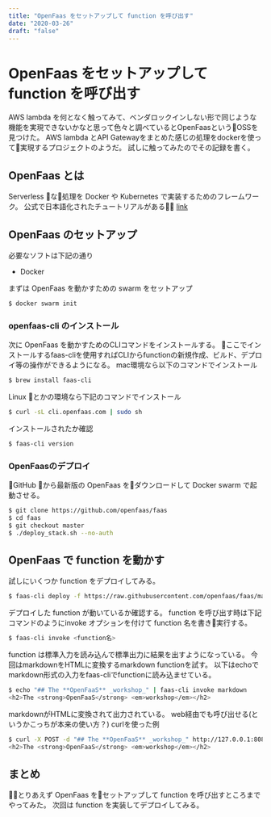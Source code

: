 ```yaml
---
title: "OpenFaas をセットアップして function を呼び出す"
date: "2020-03-26"
draft: "false"
---
```


# OpenFaas をセットアップして function を呼び出す
AWS lambda を何となく触ってみて、ベンダロックインしない形で同じような機能を実現できないかなと思って色々と調べているとOpenFaasというOSSを見つけた。
AWS lambda とAPI Gatewayをまとめた感じの処理をdockerを使って実現するプロジェクトのようだ。
試しに触ってみたのでその記録を書く。

## OpenFaas とは
Serverless な処理を Docker や Kubernetes で実装するためのフレームワーク。
公式で日本語化されたチュートリアルがある
[link](https://github.com/openfaas/workshop/tree/master/translations/ja#openfaas%E3%83%AF%E3%83%BC%E3%82%AF%E3%82%B7%E3%83%A7%E3%83%83%E3%83%97)

## OpenFaas のセットアップ
必要なソフトは下記の通り

* Docker

まずは OpenFaas を動かすための swarm をセットアップ

```sh
$ docker swarm init
```

### openfaas-cli のインストール
次に OpenFaas を動かすためのCLIコマンドをインストールする。
ここでインストールするfaas-cliを使用すればCLIからfunctionの新規作成、ビルド、デプロイ等の操作ができるようになる。
mac環境なら以下のコマンドでインストール

```sh
$ brew install faas-cli
```

Linux とかの環境なら下記のコマンドでインストール

```sh
$ curl -sL cli.openfaas.com | sudo sh
```

インストールされたか確認

```sh
$ faas-cli version
```

### OpenFaasのデプロイ
GitHub から最新版の OpenFaas をダウンロードして Docker swarm で起動させる。

```sh
$ git clone https://github.com/openfaas/faas
$ cd faas
$ git checkout master
$ ./deploy_stack.sh --no-auth
```

## OpenFaas で function を動かす
試しにいくつか function をデプロイしてみる。

```sh
$ faas-cli deploy -f https://raw.githubusercontent.com/openfaas/faas/master/stack.yml
```

デプロイした function が動いているか確認する。
function を呼び出す時は下記コマンドのようにinvoke オプションを付けて function 名を書き実行する。

```sh
$ faas-cli invoke <function名>
```

function は標準入力を読み込んで標準出力に結果を出すようになっている。
今回はmarkdownをHTMLに変換するmarkdown functionを試す。
以下はechoでmarkdown形式の入力をfaas-cliでfunctionに読み込ませている。

```sh
$ echo "## The **OpenFaaS** _workshop_" | faas-cli invoke markdown
<h2>The <strong>OpenFaaS</strong> <em>workshop</em></h2>
```

markdownがHTMLに変換されて出力されている。
web経由でも呼び出せる(というかこっちが本来の使い方？)
curlを使った例

```sh
$ curl -X POST -d "## The **OpenFaaS** _workshop_" http://127.0.0.1:8080/function/markdown
<h2>The <strong>OpenFaaS</strong> <em>workshop</em></h2>
```

## まとめ
とりあえず OpenFaas をセットアップして function を呼び出すところまでやってみた。
次回は function を実装してデプロイしてみる。
